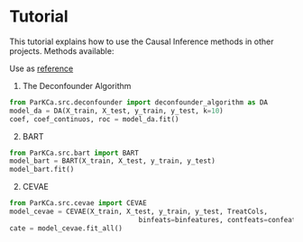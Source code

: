 # Tutorial 

This tutorial explains how to use the Causal Inference methods in other projects. 
Methods available: 

Use as [reference](https://github.com/raquelaoki/Summer2020MultipleCauses/blob/master/parkca/train.py)


1. The Deconfounder Algorithm
```python
from ParKCa.src.deconfounder import deconfounder_algorithm as DA
model_da = DA(X_train, X_test, y_train, y_test, k=10)
coef, coef_continuos, roc = model_da.fit()
```
2. BART

```python
from ParKCa.src.bart import BART
model_bart = BART(X_train, X_test, y_train, y_test)
model_bart.fit()
```

2. CEVAE

```python
from ParKCa.src.cevae import CEVAE 
model_cevae = CEVAE(X_train, X_test, y_train, y_test, TreatCols,
                                binfeats=binfeatures, contfeats=confeatures)
cate = model_cevae.fit_all()
```
